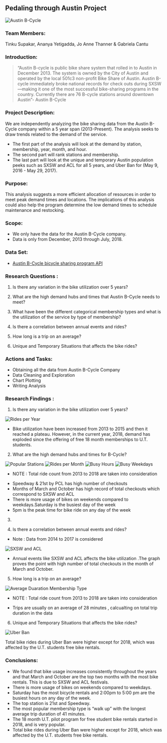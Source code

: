 ## Pedaling through Austin Project

![Austin B-Cycle](README_IMAGES/bikeshare.jpeg)

### Team Members:

Tinku Supakar, Ananya Yetigadda, Jo Anne Thanner & Gabriela Cantu 

### Introduction: 

>“Austin B-cycle is public bike share system that rolled in to Austin in December 2013. The system is owned by the City of Austin and operated by the local 501c3 non-profit Bike Share of Austin. Austin B-cycle immediately broke national records for check outs during SXSW—making it one of the most successful bike-sharing programs in the country. Currently there are 76 B-cycle stations around downtown Austin”- Austin B-Cycle 

### Project Description:

We are independently analyzing the bike sharing data from the Austin B-Cycle company within a 5 year span (2013-Present). The analysis seeks to draw trends related to the demand of the service.
 
* The first part of the analysis will look at the demand by station, membership, year, month, and hour.
* The second part will rank stations and membership.
* The last part will look at the unique and temporary Austin population peeks such as SXSW and ACL for all 5 years, and Uber Ban for (May 9, 2016 - May 29, 2017).
 
### Purpose: 

This analysis suggests a more efficient allocation of resources in order to meet peak demand times and locations. The implications of this analysis could also help the program determine the low demand times to schedule maintenance and restocking.

### Scope: 

* We only have the data for the Austin B-Cycle company.
* Data is only from December, 2013 through July, 2018.

### Data Set: 

* [Austin B-Cycle bicycle sharing program API](https://data.austintexas.gov/resource/cwi3-ckqi.json)

### Research Questions : 

1. Is there any variation in the bike utilization over 5 years?

2. What are the high demand hubs and times that Austin B-Cycle needs to meet?

3. What have been the different categorical membership types and what is the utilization of the service by type of membership?

4. Is there a correlation between annual events and rides?

5. How long is a trip on an average?

6. Unique and Temporary Situations that affects the bike rides?


### Actions and Tasks: 

* Obtaining all the data from Austin B-Cycle Company
* Data Cleaning and Exploration
* Chart Plotting
* Writing Analysis

### Research Findings :

1. Is there any variation in the bike utilization over 5 years?

![Rides per Year](Images/Rides_per_Year.png)

* Bike utilization have been increased from 2013 to 2015 and then it reached a plateau. However, in the current year, 2018, demand has exploded since the offering of free 18 month memberships to U.T. students.

2. What are the high demand hubs and times for B-Cycle?

![Popular Stations](Images/Pop_Station.png)
![Rides per Month](Images/Rides_per_Month.png)
![Busy Hours](Images/Busy_Hour.png)
![Busy Weekdays](Images/Busy_Week.png)

- NOTE : Total ride count from 2013 to 2018 are taken into consideration
* Speedway & 21st by PCL has high number of checkouts 
* Months of March and October has high record of total  checkouts which correspond to SXSW and ACL 
* There is more usage of bikes on weekends compared to weekdays.Saturday is the busiest day of the week 
* 5pm is the peak time for bike ride on any day of the week

3.

4. Is there a correlation between annual events and rides?
- Note : Data from 2014 to 2017 is considered 

![SXSW and ACL](Images/SXSW-ACL.png)

* Annual events like SXSW and ACL affects the bike utilization .The graph proves the point with high number of total checkouts in the month of March and October.

5. How long is a trip on an average?

![Average Duaration Membership Type](Images/avg_duration_mem_type.png)
- NOTE : Total ride count from 2013 to 2018 are taken into consideration

* Trips are usually on an average of 28 minutes , calcualting on total trip duration in the data

6. Unique and Temporary Situations that affects the bike rides?

![Uber Ban](Images/Uberban.png)

Total bike rides during Uber Ban were higher except for 2018, which was affected by the U.T. students free bike rentals.


### Conclusions: 

* We found that bike usage increases consistently throughout the years and that March and October are the top two months with the most bike rentals. This is due to SXSW and ACL festivals.
* There is more usage of bikes on weekends compared to weekdays.
* Saturday has the most bicycle rentals and 2:00pm to 5:00 pm are the busiest hours on any day of the week. 
* The top station is 21st and Speedway.
* The most popular membership type is “walk up” with the longest average trip duration of 41 minutes.
* The 18 month U.T. pilot program for free student bike rentals started in 2018, and is very popular.
* Total bike rides during Uber Ban were higher except for 2018, which was affected by the U.T. students free bike rentals.
